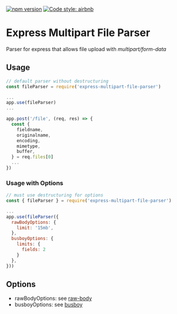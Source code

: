[![npm version](https://badge.fury.io/js/express-multipart-file-parser.svg)](https://badge.fury.io/js/express-multipart-file-parser)
[![Code style: airbnb](https://img.shields.io/badge/code%20style-airbnb-blue.svg?style=flat-square)](https://github.com/airbnb/javascript)

# Express Multipart File Parser

Parser for express that allows file upload with *multipart/form-data*

## Usage

```js
// default parser without destructuring
const fileParser = require('express-multipart-file-parser')

...
app.use(fileParser)
...

app.post('/file', (req, res) => {
  const {
    fieldname,
    originalname,
    encoding,
    mimetype,
    buffer,
  } = req.files[0]
  ...
})
```

### Usage with Options


```js
// must use destructuring for options
const { fileParser } = require('express-multipart-file-parser')

...
app.use(fileParser({
  rawBodyOptions: {
    limit: '15mb',
  },
  busboyOptions: {
    limits: {
      fields: 2
    }
  },
}))
```

## Options

- rawBodyOptions: see [raw-body](https://github.com/stream-utils/raw-body#api)
- busboyOptions: see [busboy](https://github.com/mscdex/busboy#busboy-methods)
